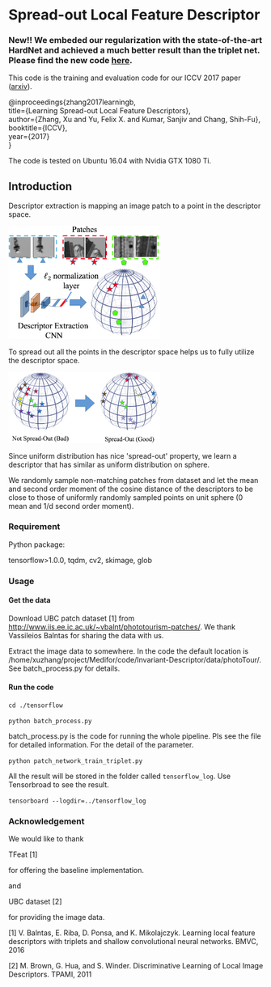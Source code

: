 # Spread-out Local Feature Descriptor


### New!! We embeded our regularization with the state-of-the-art HardNet and achieved a much better result than the triplet net. Please find the new code [here](https://github.com/ColumbiaDVMM/hardnet).

This code is the training and evaluation code for our ICCV 2017 paper ([arxiv](https://arxiv.org/abs/1708.06320)).

@inproceedings{zhang2017learningb,<br />
  title={Learning Spread-out Local Feature Descriptors},<br />
  author={Zhang, Xu and Yu, Felix X. and Kumar, Sanjiv and Chang, Shih-Fu},<br />
  booktitle={ICCV},<br />
  year={2017}<br />
}



The code is tested on Ubuntu 16.04 with Nvidia GTX 1080 Ti.

## Introduction

Descriptor extraction is mapping an image patch to a point in the descriptor space.

<img src="./fig/extraction_pipeline.png" width="300">

To spread out all the points in the descriptor space helps us to fully utilize the descriptor space.

<img src="./fig/Motivation.png" width="300">

Since uniform distribution has nice 'spread-out' property, we learn a descriptor that has similar as uniform distribution on sphere.

We randomly sample non-matching patches from dataset and let the mean and second order moment of the cosine distance of the descriptors to be close to those of uniformly randomly sampled points on unit sphere (0 mean and 1/d second order moment).

### Requirement
Python package:

tensorflow>1.0.0, tqdm, cv2, skimage, glob

### Usage

#### Get the data

Download UBC patch dataset [1] from http://www.iis.ee.ic.ac.uk/~vbalnt/phototourism-patches/. We thank Vassileios Balntas for sharing the data with us. 

Extract the image data to somewhere. In the code the default location is /home/xuzhang/project/Medifor/code/Invariant-Descriptor/data/photoTour/. See batch_process.py for details.

#### Run the code

`cd ./tensorflow`

`python batch_process.py`

batch_process.py is the code for running the whole pipeline. Pls see the file for detailed information. For the detail of the parameter. 

`python patch_network_train_triplet.py`

All the result will be stored in the folder called `tensorflow_log`. Use Tensorbroad to see the result. 

`tensorboard --logdir=../tensorflow_log`


### Acknowledgement 

We would like to thank

TFeat [1] 

for offering the baseline implementation. 

and

UBC dataset [2]

for providing the image data.

[1] V. Balntas, E. Riba, D. Ponsa, and K. Mikolajczyk. Learning local feature descriptors with triplets and shallow convolutional neural networks. BMVC, 2016

[2] M. Brown, G. Hua, and S. Winder. Discriminative Learning of Local Image Descriptors. TPAMI, 2011




